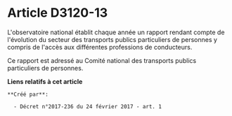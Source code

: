 # Article D3120-13

L'observatoire national établit chaque année un rapport rendant compte de l'évolution du secteur des transports publics
particuliers de personnes y compris de l'accès aux différentes professions de conducteurs. 

Ce rapport est adressé au Comité national des transports publics particuliers de personnes.

**Liens relatifs à cet article**

	**Créé par**:

	  - Décret n°2017-236 du 24 février 2017 - art. 1
